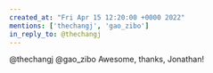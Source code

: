 ```yaml
---
created_at: "Fri Apr 15 12:20:00 +0000 2022"
mentions: ['thechangj', 'gao_zibo']
in_reply_to: @thechangj
---
```


@thechangj @gao_zibo Awesome, thanks, Jonathan!